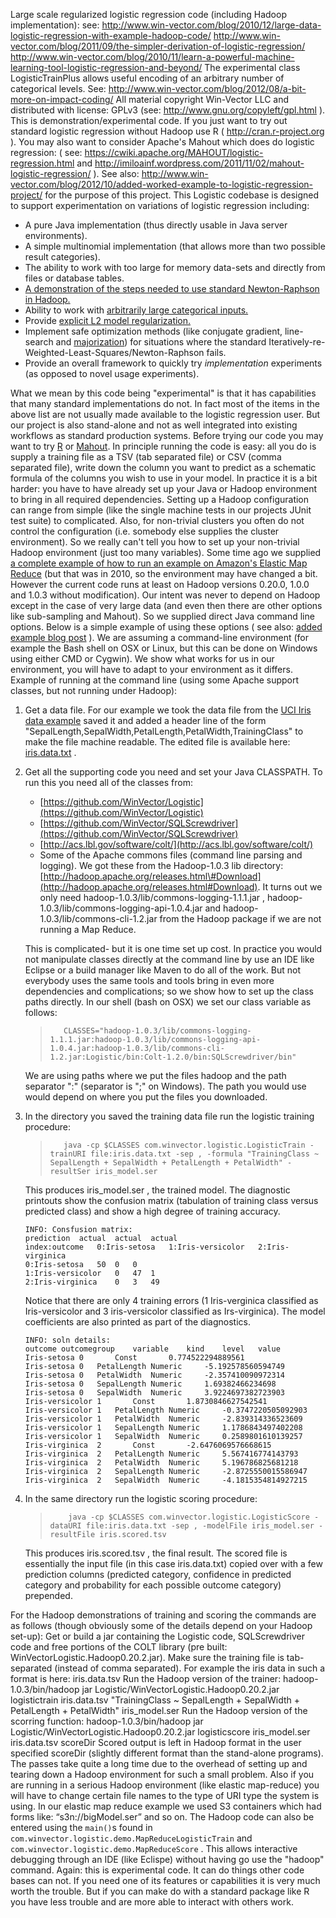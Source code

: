 Large scale regularized logistic regression code (including Hadoop
implementation): see:
http://www.win-vector.com/blog/2010/12/large-data-logistic-regression-with-example-hadoop-code/
http://www.win-vector.com/blog/2011/09/the-simpler-derivation-of-logistic-regression/
http://www.win-vector.com/blog/2010/11/learn-a-powerful-machine-learning-tool-logistic-regression-and-beyond/
The experimental class LogisticTrainPlus allows useful encoding of an
arbitrary number of categorical levels. See:
http://www.win-vector.com/blog/2012/08/a-bit-more-on-impact-coding/ All
material copyright Win-Vector LLC and distributed with license: GPLv3
(see: http://www.gnu.org/copyleft/gpl.html ). This is
demonstration/experimental code. If you just want to try out standard
logistic regression without Hadoop use R ( http://cran.r-project.org ).
You may also want to consider Apache's Mahout which does do logistic
regression: ( see:
https://cwiki.apache.org/MAHOUT/logistic-regression.html and
http://imiloainf.wordpress.com/2011/11/02/mahout-logistic-regression/ ).
See also:
http://www.win-vector.com/blog/2012/10/added-worked-example-to-logistic-regression-project/
for the purpose of this project. This Logistic codebase is designed to
support experimentation on variations of logistic regression including:

-   A pure Java implementation (thus directly usable in Java server
    environments).
-   A simple multinomial implementation (that allows more than two
    possible result categories).
-   The ability to work with too large for memory data-sets and directly
    from files or database tables.
-   [A demonstration of the steps needed to use standard Newton-Raphson
    in
    Hadoop.](http://www.win-vector.com/blog/2010/12/large-data-logistic-regression-with-example-hadoop-code/)
-   Ability to work with [arbitrarily large categorical
    inputs.](http://www.win-vector.com/blog/2012/08/a-bit-more-on-impact-coding/)
-   Provide [explicit L2 model
    regularization.](http://www.win-vector.com/blog/2010/11/learn-a-powerful-machine-learning-tool-logistic-regression-and-beyond/)
-   Implement safe optimization methods (like conjugate gradient,
    line-search and
    [majorization](http://www.win-vector.com/blog/2012/10/rudie-cant-fail-if-majorized/))
    for situations where the standard
    Iteratively-re-Weighted-Least-Squares/Newton-Raphson fails.
-   Provide an overall framework to quickly try *implementation*
    experiments (as opposed to novel usage experiments).

What we mean by this code being "experimental" is that it has
capabilities that many standard implementations do not. In fact most of
the items in the above list are not usually made available to the
logistic regression user. But our project is also stand-alone and not as
well integrated into existing workflows as standard production systems.
Before trying our code you may want to try
[R](http://cran.r-project.org) or
[Mahout](https://cwiki.apache.org/MAHOUT/logistic-regression.html). In
principle running the code is easy: all you do is supply a training file
as a TSV (tab separated file) or CSV (comma separated file), write down
the column you want to predict as a schematic formula of the columns you
wish to use in your model. In practice it is a bit harder: you have to
have already set up your Java or Hadoop environment to bring in all
required dependencies. Setting up a Hadoop configuration can range from
simple (like the single machine tests in our projects JUnit test suite)
to complicated. Also, for non-trivial clusters you often do not control
the configuration (i.e. somebody else supplies the cluster environment).
So we really can't tell you how to set up your non-trivial Hadoop
environment (just too many variables). Some time ago we supplied [a
complete example of how to run an example on Amazon's Elastic Map
Reduce](http://www.win-vector.com/blog/2010/12/large-data-logistic-regression-with-example-hadoop-code/)
(but that was in 2010, so the environment may have changed a bit.
However the current code runs at least on Hadoop versions 0.20.0, 1.0.0
and 1.0.3 without modification). Our intent was never to depend on
Hadoop except in the case of very large data (and even then there are
other options like sub-sampling and Mahout). So we supplied direct Java
command line options. Below is a simple example of using these options (
see also: [added example blog
post](http://www.win-vector.com/blog/2012/10/added-worked-example-to-logistic-regression-project/)
). We are assuming a command-line environment (for example the Bash
shell on OSX or Linux, but this can be done on Windows using either CMD
or Cygwin). We show what works for us in our environment, you will have
to adapt to your environment as it differs. Example of running at the
command line (using some Apache support classes, but not running under
Hadoop):

1.  Get a data file. For our example we took the data file from the [UCI
    Iris data example](http://archive.ics.uci.edu/ml/datasets/Iris)
    saved it and added a header line of the form
    "SepalLength,SepalWidth,PetalLength,PetalWidth,TrainingClass" to
    make the file machine readable. The edited file is available here:
    [iris.data.txt](https://github.com/WinVector/Logistic/blob/master/iris.data.txt)
    .
2.  Get all the supporting code you need and set your Java CLASSPATH. To
    run this you need all of the classes from:

    -   [https://github.com/WinVector/Logistic](https://github.com/WinVector/Logistic)
    -   [https://github.com/WinVector/SQLScrewdriver](https://github.com/WinVector/SQLScrewdriver)
    -   [http://acs.lbl.gov/software/colt/](http://acs.lbl.gov/software/colt/)
    -   Some of the Apache commons files (command line parsing and
        logging). We got these from the Hadoop-1.0.3 lib directory:
        [http://hadoop.apache.org/releases.html\#Download](http://hadoop.apache.org/releases.html#Download).
        It turns out we only need
        hadoop-1.0.3/lib/commons-logging-1.1.1.jar ,
        hadoop-1.0.3/lib/commons-logging-api-1.0.4.jar and
        hadoop-1.0.3/lib/commons-cli-1.2.jar from the Hadoop package if
        we are not running a Map Reduce.

    This is complicated- but it is one time set up cost. In practice you
    would not manipulate classes directly at the command line by use an
    IDE like Eclipse or a build manager like Maven to do all of the
    work. But not everybody uses the same tools and tools bring in even
    more dependencies and complications; so we show how to set up the
    class paths directly. In our shell (bash on OSX) we set our class
    variable as follows:

    > `   CLASSES="hadoop-1.0.3/lib/commons-logging-1.1.1.jar:hadoop-1.0.3/lib/commons-logging-api-1.0.4.jar:hadoop-1.0.3/lib/commons-cli-1.2.jar:Logistic/bin:Colt-1.2.0/bin:SQLScrewdriver/bin"`

    We are using paths where we put the files hadoop and
    the path separator ":" (separator is ";" on Windows). The path you
    would use would depend on where you put the files you downloaded.

3.  In the directory you saved the training data file run the logistic
    training procedure:

    > `   java -cp $CLASSES com.winvector.logistic.LogisticTrain -trainURI file:iris.data.txt -sep , -formula "TrainingClass ~ SepalLength + SepalWidth + PetalLength + PetalWidth" -resultSer iris_model.ser`

    This produces iris\_model.ser , the trained model. The diagnostic
    printouts show the confusion matrix (tabulation of training class
    versus predicted class) and show a high degree of training accuracy.

        INFO: Consfusion matrix:
        prediction  actual  actual  actual
        index:outcome   0:Iris-setosa   1:Iris-versicolor   2:Iris-virginica
        0:Iris-setosa   50  0   0
        1:Iris-versicolor   0   47  1
        2:Iris-virginica    0   3   49

    Notice that there are only 4 training errors (1 Iris-verginica
    classified as Iris-versicolor and 3 iris-versicolor classified as
    Irs-virginica). The model coefficients are also printed as part of
    the diagnostics.

        INFO: soln details:
        outcome outcomegroup    variable    kind    level   value
        Iris-setosa 0       Const       0.774522294889561
        Iris-setosa 0   PetalLength Numeric     -5.192578560594749
        Iris-setosa 0   PetalWidth  Numeric     -2.357410090972314
        Iris-setosa 0   SepalLength Numeric     1.69382466234698
        Iris-setosa 0   SepalWidth  Numeric     3.9224697382723903
        Iris-versicolor 1       Const       1.8730846627542541
        Iris-versicolor 1   PetalLength Numeric     -0.3747220505092903
        Iris-versicolor 1   PetalWidth  Numeric     -2.839314336523609
        Iris-versicolor 1   SepalLength Numeric     1.1786843497402208
        Iris-versicolor 1   SepalWidth  Numeric     0.2589801610139257
        Iris-virginica  2       Const       -2.6476069576668615
        Iris-virginica  2   PetalLength Numeric     5.567416774143793
        Iris-virginica  2   PetalWidth  Numeric     5.196786825681218
        Iris-virginica  2   SepalLength Numeric     -2.8725550015586947
        Iris-virginica  2   SepalWidth  Numeric     -4.1815354814927215

4.  In the same directory run the logistic scoring procedure:

    > `    java -cp $CLASSES com.winvector.logistic.LogisticScore -dataURI file:iris.data.txt -sep , -modelFile iris_model.ser -resultFile iris.scored.tsv`

    This produces iris.scored.tsv , the final result. The scored file is
    essentially the input file (in this case iris.data.txt) copied over
    with a few prediction columns (predicted category, confidence in
    predicted category and probability for each possible outcome
    category) prepended.

For the Hadoop demonstrations of training and scoring the commands are
as follows (though obviously some of the details depend on your Hadoop
set-up): Get or build a jar containing the Logistic code, SQLScrewdriver
code and free portions of the COLT library (pre built:
WinVectorLogistic.Hadoop0.20.2.jar). Make sure the training file is
tab-separated (instead of comma separated). For example the iris data in
such a format is here: iris.data.tsv Run the Hadoop version of the
trainer: hadoop-1.0.3/bin/hadoop jar
Logistic/WinVectorLogistic.Hadoop0.20.2.jar
logistictrain iris.data.tsv "TrainingClass \~ SepalLength + SepalWidth +
PetalLength + PetalWidth" iris\_model.ser Run the Hadoop version of the
scorring function: hadoop-1.0.3/bin/hadoop jar
Logistic/WinVectorLogistic.Hadoop0.20.2.jar
logisticscore iris\_model.ser iris.data.tsv scoreDir Scored output is
left in Hadoop format in the user specified scoreDir (slightly different
format than the stand-alone programs). The passes take quite a long time
due to the overhead of setting up and tearing down a Hadoop environment
for such a small problem. Also if you are running in a serious Hadoop
environment (like elastic map-reduce) you will have to change certain
file names to the type of URI type the system is using. In our elastic
map reduce example we used S3 containers which had forms like:
“s3n://bigModel.ser” and so on. The Hadoop code can also be entered
using the `main()`s found in
`com.winvector.logistic.demo.MapReduceLogisticTrain` and
`com.winvector.logistic.demo.MapReduceScore` . This allows interactive
debugging through an IDE (like Eclispe) without having go use the
"hadoop" command. Again: this is experimental code. It can do things
other code bases can not. If you need one of its features or
capabilities it is very much worth the trouble. But if you can make do
with a standard package like R you have less trouble and are more able
to interact with others work.
